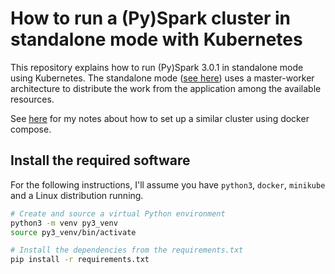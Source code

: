 # How to run a (Py)Spark cluster in standalone mode with Kubernetes

This repository explains how to run (Py)Spark 3.0.1 in standalone mode using Kubernetes. The standalone mode ([see here](https://spark.apache.org/docs/latest/spark-standalone.html)) uses a master-worker architecture to distribute the work from the application among the available resources.

See [here](https://github.com/stwunsch/docker-pyspark-cluster) for my notes about how to set up a similar cluster using docker compose.

## Install the required software

For the following instructions, I'll assume you have `python3`, `docker`, `minikube` and a Linux distribution running.

```bash
# Create and source a virtual Python environment
python3 -m venv py3_venv
source py3_venv/bin/activate

# Install the dependencies from the requirements.txt
pip install -r requirements.txt
```
